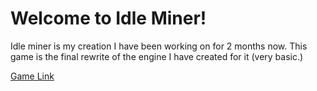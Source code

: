 # Welcome to Idle Miner!

Idle miner is my creation I have been working on for 2 months now. This game is the final rewrite of the engine I have created for it (very basic.) 

[Game Link](http://ryanschaefer.github.io/game)
